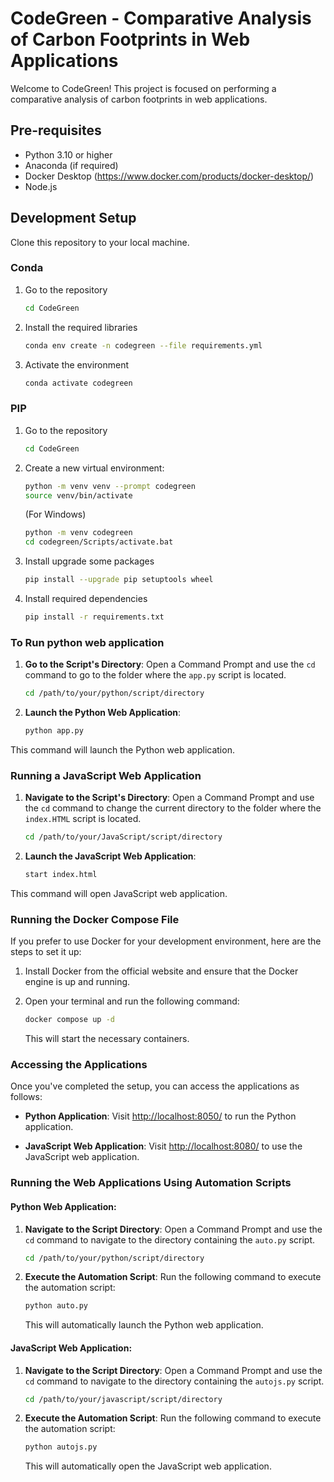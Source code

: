 # CodeGreen - Comparative Analysis of Carbon Footprints in Web Applications

Welcome to CodeGreen! This project is focused on performing a comparative analysis of carbon footprints in web applications.

## Pre-requisites

- Python 3.10 or higher
- Anaconda (if required)
- Docker Desktop (https://www.docker.com/products/docker-desktop/)
- Node.js 
## Development Setup

Clone this repository to your local machine.

### Conda

1. Go to the repository
   ```bash
   cd CodeGreen
   ```

2. Install the required libraries
    ```bash
    conda env create -n codegreen --file requirements.yml
    ```

3. Activate the environment
    ```bash
    conda activate codegreen
    ```

### PIP

1. Go to the repository
   ```bash
   cd CodeGreen
   ```

2. Create a new virtual environment:
    ```bash 
    python -m venv venv --prompt codegreen
    source venv/bin/activate
    ```
    (For Windows)
    ```bash 
    python -m venv codegreen
    cd codegreen/Scripts/activate.bat
    ```

3. Install upgrade some packages
    ```bash
    pip install --upgrade pip setuptools wheel
    ```

4. Install required dependencies
    ```bash
    pip install -r requirements.txt
    ```
### To Run python web application

1. **Go to the Script's Directory**: Open a Command Prompt and use the `cd` command to go to the folder where the `app.py` script is located.

   ```bash
   cd /path/to/your/python/script/directory
   ```

2. **Launch the Python Web Application**:
   ```bash
   python app.py
   ```

This command will launch the Python web application.


### Running a JavaScript Web Application

1. **Navigate to the Script's Directory**: Open a Command Prompt and use the `cd` command to change the current directory to the folder where the `index.HTML` script is located.

   ```bash
   cd /path/to/your/JavaScript/script/directory
   ```

2. **Launch the JavaScript Web Application**:
   ```bash
   start index.html
   ```

This command will open JavaScript web application.

### Running the Docker Compose File 

If you prefer to use Docker for your development environment, here are the steps to set it up:

1. Install Docker from the official website and ensure that the Docker engine is up and running.

2. Open your terminal and run the following command:

   ```bash
   docker compose up -d
   ```

   This will start the necessary containers.

### Accessing the Applications

Once you've completed the setup, you can access the applications as follows:

- **Python Application**: Visit [http://localhost:8050/](http://localhost:8050/) to run the Python application.

- **JavaScript Web Application**: Visit [http://localhost:8080/](http://localhost:8080/) to use the JavaScript web application.


### Running the Web Applications Using Automation Scripts

#### Python Web Application:

1. **Navigate to the Script Directory**: Open a Command Prompt and use the `cd` command to navigate to the directory containing the `auto.py` script.

   ```bash
   cd /path/to/your/python/script/directory
   ```

2. **Execute the Automation Script**: Run the following command to execute the automation script:

   ```bash
   python auto.py
   ```

   This will automatically launch the Python web application.

#### JavaScript Web Application:

1. **Navigate to the Script Directory**: Open a Command Prompt and use the `cd` command to navigate to the directory containing the `autojs.py` script.

   ```bash
   cd /path/to/your/javascript/script/directory
   ```

2. **Execute the Automation Script**: Run the following command to execute the automation script:

   ```bash
   python autojs.py
   ```

   This will automatically open the JavaScript web application.


